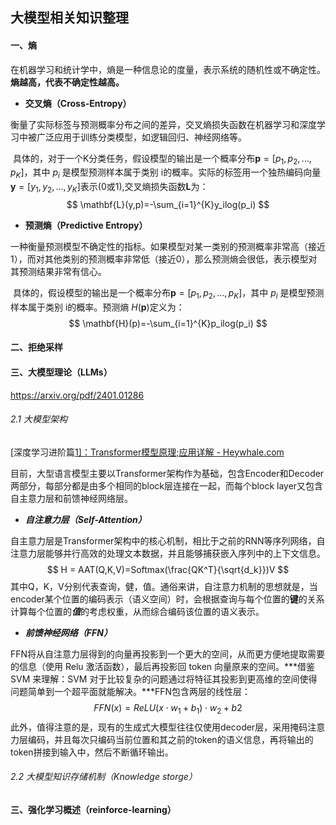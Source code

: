 ## 大模型相关知识整理

#### 一、熵

在机器学习和统计学中，熵是一种信息论的度量，表示系统的随机性或不确定性。**熵越高，代表不确定性越高。**

* **交叉熵（Cross-Entropy）**

​	衡量了实际标签与预测概率分布之间的差异，交叉熵损失函数在机器学习和深度学习中被广泛应用于训练分类模型，如逻辑回归、神经网络等。

​	具体的，对于一个K分类任务，假设模型的输出是一个概率分布$\mathbf{p} = [p_1, p_2, \ldots, p_K]$，其中 $p_i$ 是模型预测样本属于类别 i的概率。实际的标签用一个独热编码向量 $\mathbf{y} = [y_1, y_2, \ldots, y_K]$表示(0或1),交叉熵损失函数$\mathbf{L}$为：
$$
\mathbf{L}(y,p)=-\sum_{i=1}^{K}y_ilog(p_i)
$$

* **预测熵（Predictive Entropy）**

​	一种衡量预测模型不确定性的指标。如果模型对某一类别的预测概率非常高（接近1），而对其他类别的预测概率非常低（接近0），那么预测熵会很低，表示模型对其预测结果非常有信心。

​	具体的，假设模型的输出是一个概率分布$\mathbf{p} = [p_1, p_2, \ldots, p_K]$，其中 $p_i$ 是模型预测样本属于类别 i的概率。预测熵 $H(\mathbf{p})$定义为：
$$
\mathbf{H}(p)=-\sum_{i=1}^{K}p_ilog(p_i)
$$

#### 二、拒绝采样



#### 三、大模型理论（LLMs）

https://arxiv.org/pdf/2401.01286

###### 2.1 大模型架构

[深度学习进阶篇[1\]：Transformer模型原理;应用详解 - Heywhale.com](https://www.heywhale.com/mw/project/646d809b8fe9066e5c0d9eee)

目前，大型语言模型主要以Transformer架构作为基础，包含Encoder和Decoder两部分，每部分都是由多个相同的block层连接在一起，而每个block layer又包含自主意力层和前馈神经网络层。

* ***自注意力层（Self-Attention）***  

​	自主意力层是Transformer架构中的核心机制，相比于之前的RNN等序列网络，自注意力层能够并行高效的处理文本数据，并且能够捕获嵌入序列中的上下文信息。
$$
H = AAT(Q,K,V)=Softmax(\frac{QK^T}{\sqrt{d_k}})V
$$
其中Q，K，V分别代表查询，健，值。通俗来讲，自注意力机制的思想就是，当encoder某个位置的编码表示（语义空间）时，会根据查询与每个位置的**键**的关系计算每个位置的***值***的考虑权重，从而综合编码该位置的语义表示。

* ***前馈神经网络（FFN）***

​	FFN将从自注意力层得到的向量再投影到一个更大的空间，从而更方便地提取需要的信息（使用 Relu 激活函数），最后再投影回 token 向量原来的空间。***借鉴 SVM 来理解：SVM 对于比较复杂的问题通过将特征其投影到更高维的空间使得问题简单到一个超平面就能解决。***FFN包含两层的线性层：
$$
FFN(x)=ReLU(x\cdot w_1+b_1)\cdot w_2+b2
$$
此外，值得注意的是，现有的生成式大模型往往仅使用decoder层，采用掩码注意力层编码，并且每次只编码当前位置和其之前的token的语义信息，再将输出的token拼接到输入中，然后不断循环输出。

###### 2.2 大模型知识存储机制（Knowledge storge）

#### 三、强化学习概述（reinforce-learning）



